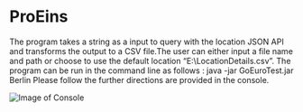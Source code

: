 # ProEins

The program takes a string as a input to query with the location JSON API  and transforms the output to a CSV file.The user can either  input a file name and path or choose to use the default location “E:\LocationDetails.csv”.
The program can be run in the command line as follows :
java -jar  GoEuroTest.jar Berlin
Please follow the further directions are provided in the console.


![Image of Console](C:\Users\interfaceMA\Pictures\Readme.PNG)
